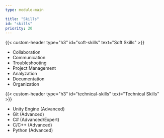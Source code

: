 ```yaml
---
type: module-main

title: "Skills"
id: "skills"
priority: 20
---
```

{{< custom-header type="h3" id="soft-skills" text="Soft Skills" >}}
- Collaboration
- Communication
- Troubleshooting
- Project Management
- Analyzation
- Documentation
- Organization

{{< custom-header type="h3" id="technical-skills" text="Technical Skills" >}}
- Unity Engine (Advanced)
- Git (Advanced)
- C# (Advanced/Expert)
- C/C++ (Advanced)
- Python (Advanced)
